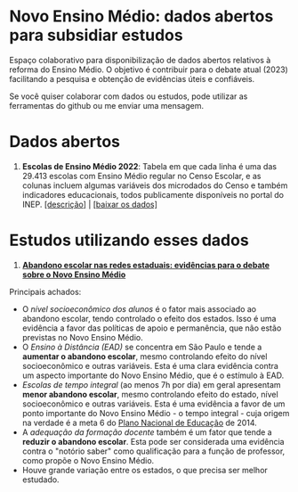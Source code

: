 # Novo Ensino Médio: dados abertos para subsidiar estudos

Espaço colaborativo para disponibilização de dados abertos relativos à reforma do Ensino Médio. O objetivo é contribuir para o debate atual (2023) facilitando a pesquisa e obtenção de evidências úteis e confiáveis.

Se você quiser colaborar com dados ou estudos, pode utilizar as ferramentas do github ou me enviar uma mensagem.

# Dados abertos

1.  **Escolas de Ensino Médio 2022**: Tabela em que cada linha é uma das 29.413 escolas com Ensino Médio regular no Censo Escolar, e as colunas incluem algumas variáveis dos microdados do Censo e também indicadores educacionais, todos publicamente disponíveis no portal do INEP. [[descrição]](./dados/escolasEM2022_DESCRICAO.txt) \| [[baixar os dados]](./dados/escolasEM2022.csv.gz)

# Estudos utilizando esses dados

1.  [**Abandono escolar nas redes estaduais: evidências para o debate sobre o Novo Ensino Médio**](https://rpubs.com/rtravitzki/Novo-Ensino-Medio_abandono_escolar)

Principais achados:

- O *nível socioeconômico dos alunos* é o fator mais associado ao abandono escolar, tendo controlado o efeito dos estados. Isso é uma evidência a favor das políticas de apoio e permanência, que não estão previstas no Novo Ensino Médio.
- O *Ensino à Distância (EAD)* se concentra em São Paulo e tende a **aumentar o abandono escolar**, mesmo controlando efeito do nível socioeconômico e outras variáveis. Esta é uma clara evidência contra um aspecto importante do Novo Ensino Médio, que é o estímulo à EAD.
- *Escolas de tempo integral* (ao menos 7h por dia) em geral apresentam **menor abandono escolar**, mesmo controlando efeito do estado, nível socioeconômico e outras variáveis. Esta é uma evidência a favor de um ponto importante do Novo Ensino Médio - o tempo integral - cuja origem na verdade é a meta 6 do [Plano Nacional de Educação](https://www.planalto.gov.br/ccivil_03/_ato2011-2014/2014/lei/l13005.htm) de 2014.
- A *adequação da formação docente* também é um fator que tende a **reduzir o abandono escolar**. Esta pode ser considerada uma evidência contra o "notório saber" como qualificação para a função de professor, como propõe o Novo Ensino Médio.
- Houve grande variação entre os estados, o que precisa ser melhor estudado.



